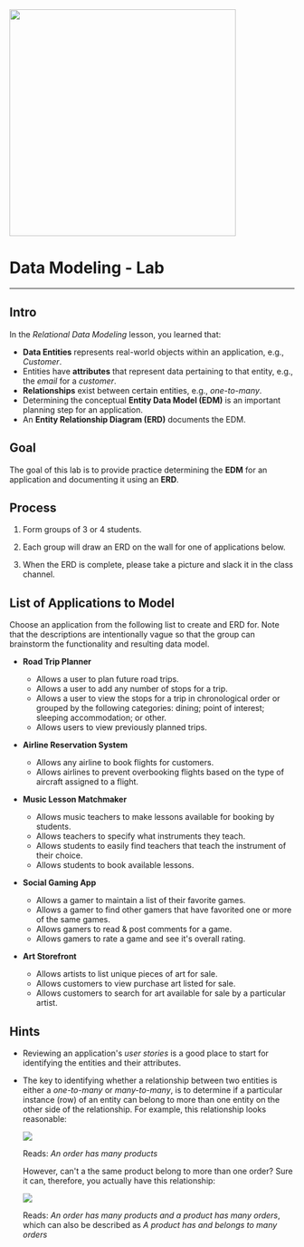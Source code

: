 <img src="https://i.imgur.com/qz8V0NX.png" width="400">

# Data Modeling - Lab
---

## Intro

In the _Relational Data Modeling_ lesson, you learned that:

- **Data Entities** represents real-world objects within an application, e.g., _Customer_.
- Entities have **attributes** that represent data pertaining to that entity, e.g., the _email_ for a _customer_.
- **Relationships** exist between certain entities, e.g., _one-to-many_.
- Determining the conceptual **Entity Data Model (EDM)** is an important planning step for an application.
- An **Entity Relationship Diagram (ERD)** documents the EDM.

## Goal

The goal of this lab is to provide practice determining the **EDM** for an application and documenting it using an **ERD**.

## Process

1. Form groups of 3 or 4 students.

2. Each group will draw an ERD on the wall for one of applications below.

3. When the ERD is complete, please take a picture and slack it in the class channel.

## List of Applications to Model

Choose an application from the following list to create and ERD for.  Note that the descriptions are intentionally vague so that the group can brainstorm the functionality and resulting data model. 

- **Road Trip Planner**
	- Allows a user to plan future road trips.
	- Allows a user to add any number of stops for a trip.
	- Allows a user to view the stops for a trip in chronological order or grouped by the following categories: dining; point of interest; sleeping accommodation; or other.
	- Allows users to view previously planned trips.

- **Airline Reservation System**
	- Allows any airline to book flights for customers.
	- Allows airlines to prevent overbooking flights based on the type of aircraft assigned to a flight.

- **Music Lesson Matchmaker**
	- Allows music teachers to make lessons available for booking by students.
	- Allows teachers to specify what instruments they teach.
	- Allows students to easily find teachers that teach the instrument of their choice.
	- Allows students to book available lessons.

- **Social Gaming App**
	- Allows a gamer to maintain a list of their favorite games.
	- Allows a gamer to find other gamers that have favorited one or more of the same games.
	- Allows gamers to read & post comments for a game.
	- Allows gamers to rate a game and see it's overall rating.
	
- **Art Storefront**
	- Allows artists to list unique pieces of art for sale.
	- Allows customers to view purchase art listed for sale.
	- Allows customers to search for art available for sale by a particular artist. 


## Hints

- Reviewing an application's _user stories_ is a good place to start for identifying the entities and their attributes.

- The key to identifying whether a relationship between two entities is either a _one-to-many_ or _many-to-many_, is to determine if a particular instance (row) of an entity can belong to more than one entity on the other side of the relationship. For example, this relationship looks reasonable:
	
	<img src="https://i.imgur.com/SWV1d0F.png">
	
	Reads: _An order has many products_
	
	However, can't a the same product belong to more than one order?  Sure it can, therefore, you actually have this relationship:
	
	<img src="https://i.imgur.com/BuihJkP.png">
	
	Reads: _An order has many products and a product has many orders_, which can also be described as _A product has and belongs to many orders_